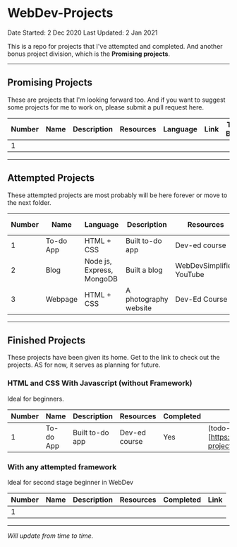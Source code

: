 # WebDev-Projects

Date Started: 2 Dec 2020
Last Updated: 2 Jan 2021

This is a repo for projects that I've attempted and completed. And another bonus project division, which is the **Promising projects**.

---

## Promising Projects

These are projects that I'm looking forward too. And if you want to suggest some projects for me to work on, please submit a pull request here.

| Number | Name | Description | Resources | Language | Link | Time Block |
| ------ | ---- | ----------- | --------- | -------- | ---- | ---------- |
| 1      |      |             |           |          |      |            |

---

## Attempted Projects

These attempted projects are most probably will be here forever or move to the next folder.

| Number | Name      | Language                  | Description           | Resources                | Status   | Finished date |
| ------ | --------- | ------------------------- | --------------------- | ------------------------ | -------- | ------------- |
| 1      | To-do App | HTML + CSS                | Built to-do app       | Dev-ed course            | Finished | 2 Jan 2020    |
| 2      | Blog      | Node js, Express, MongoDB | Built a blog          | WebDevSimplified YouTube | not yet  |               |
| 3      | Webpage   | HTML + CSS                | A photography website | Dev-Ed Course            | not yet  |               |

---

## Finished Projects

These projects have been given its home. Get to the link to check out the projects. AS for now, it serves as planning for future.

### HTML and CSS With Javascript (without Framework)

Ideal for beginners.

| Number | Name      | Description     | Resources     | Completed | Link                                                             |
| ------ | --------- | --------------- | ------------- | --------- | ---------------------------------------------------------------- |
| 1      | To-do App | Built to-do app | Dev-ed course | Yes       | (todo-app)[https://farahanasuhaimi.com/webdev-projects/TodoApp/] |

### With any attempted framework

Ideal for second stage beginner in WebDev

| Number | Name | Description | Resources | Completed | Link |
| ------ | ---- | ----------- | --------- | --------- | ---- |
| 1      |      |             |           |           |      |

---

_Will update from time to time._
